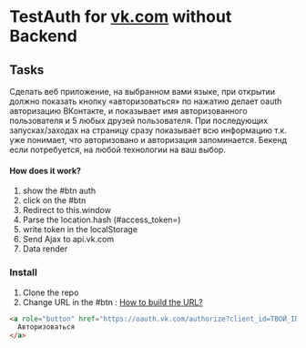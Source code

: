 # TestAuth for [vk.com](https://vk.com) without Backend
## Tasks
Сделать веб приложение, на выбранном вами языке, при открытии должно показать кнопку «авторизоваться» по нажатию делает oauth авторизацию ВКонтакте, и показывает имя авторизованного пользователя и 5 любых друзей пользователя. При последующих запусках/заходах на страницу сразу показывает всю информацию т.к. уже понимает, что авторизовано и авторизация запоминается. Бекенд если потребуется, на любой технологии на ваш выбор. 

#### How does it work?
1. show the #btn auth
2. click on the #btn
3. Redirect to this.window
4. Parse the location.hash (#access_token=)
5. write token in the localStorage
6. Send Ajax to api.vk.com
7. Data render

### Install
1. Clone the repo
2. Change URL in the #btn : [How to build the URL?](https://vk.com/dev/first_guide?f=3.%20%D0%90%D0%B2%D1%82%D0%BE%D1%80%D0%B8%D0%B7%D0%B0%D1%86%D0%B8%D1%8F%20%D0%BF%D0%BE%D0%BB%D1%8C%D0%B7%D0%BE%D0%B2%D0%B0%D1%82%D0%B5%D0%BB%D1%8F)
```html
<a role="button" href="https://oauth.vk.com/authorize?client_id=ТВОЙ_ID_ПРИЛОЖЕНИЯ&redirect_uri=ТВОЯ_ССЫЛКА&scope=friends&response_type=token&v=5.52" id="btn">
  Авторизоваться
</a>
```
